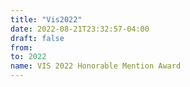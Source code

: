 ```yaml
---
title: "Vis2022"
date: 2022-08-21T23:32:57-04:00
draft: false
from:
to: 2022
name: VIS 2022 Honorable Mention Award
---
```


